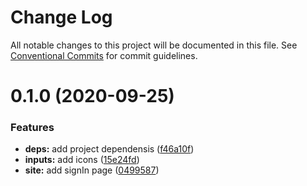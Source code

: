 # Change Log

All notable changes to this project will be documented in this file.
See [Conventional Commits](https://conventionalcommits.org) for commit guidelines.

# 0.1.0 (2020-09-25)

### Features

- **deps:** add project dependensis ([f46a10f](https://github.com/AlexR0v/chat/commit/f46a10fe1f4d3d6605205ac526d6cbe0c53a90ad))
- **inputs:** add icons ([15e24fd](https://github.com/AlexR0v/chat/commit/15e24fd2e6db2d4cabd2b21b19ef179c710771a2))
- **site:** add signIn page ([0499587](https://github.com/AlexR0v/chat/commit/04995875bfa5fb9f389185ae69b362b52c267f7e))
